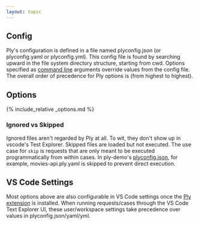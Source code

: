 ```yaml
---
layout: topic
---
```

## Config
Ply's configuration is defined in a file named plyconfig.json (or plyconfig.yaml or plyconfig.yml).
This config file is found by searching upward in the file system directory structure, starting from cwd.
Options specified as [command line](cli) arguments override values from the config file. The overall
order of precedence for Ply options is (from highest to highest).

## Options
{% include_relative _options.md %}

### Ignored vs Skipped
Ignored files aren't regarded by Ply at all. To wit, they don't show up in vscode's Test Explorer.
Skipped files are loaded but not executed. The use case for `skip` is requests that are only meant to be executed programmatically from within cases.
In ply-demo's [plyconfig.json](https://github.com/ply-ct/ply-demo/blob/master/plyconfig.json), for example, movies-api.ply.yaml is skipped to prevent direct execution.

## VS Code Settings
Most options above are also configurable in VS Code settings once the [Ply extension]() is installed. When running requests/cases through
the VS Code Text Explorer UI, these user/workspace settings take precedence over values in plyconfig.json/yaml/yml.